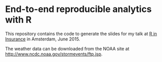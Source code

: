 # End-to-end reproducible analytics with R

This repository contains the code to generate the slides for my talk at [R in Insurance](http://ase.uva.nl/news-events/r-in-insurance/r-in-insurance-2015.html) in Amsterdam, June 2015.

The weather data can be downloaded from the NOAA site at http://www.ncdc.noaa.gov/stormevents/ftp.jsp.
